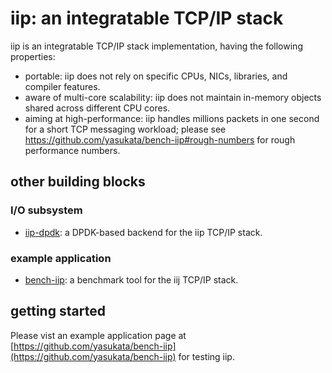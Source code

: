 # iip: an integratable TCP/IP stack

iip is an integratable TCP/IP stack implementation, having the following properties:
- portable: iip does not rely on specific CPUs, NICs, libraries, and compiler features.
- aware of multi-core scalability: iip does not maintain in-memory objects shared across different CPU cores.
- aiming at high-performance: iip handles millions packets in one second for a short TCP messaging workload; please see https://github.com/yasukata/bench-iip#rough-numbers for rough performance numbers.

## other building blocks

### I/O subsystem
- [iip-dpdk](https://github.com/yasukata/iip-dpdk): a DPDK-based backend for the iip TCP/IP stack.

### example application
- [bench-iip](https://github.com/yasukata/bench-iip): a benchmark tool for the iij TCP/IP stack.

## getting started

Please vist an example application page at [https://github.com/yasukata/bench-iip](https://github.com/yasukata/bench-iip) for testing iip. 

